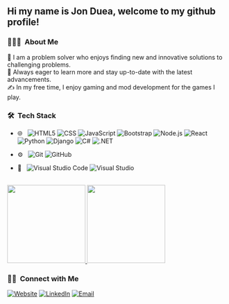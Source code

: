 
<h2> Hi my name is Jon Duea, welcome to my github profile!</h2>

<h3> 👨🏻‍💻 &nbsp;About Me </h3>
🤔 I am a problem solver who enjoys finding new and innovative solutions to challenging problems. </br>
🌱 Always eager to learn more and stay up-to-date with the latest advancements. </br>
✍️ In my free time, I enjoy gaming and mod development for the games I play. </br>

<h3> 🛠 &nbsp;Tech Stack</h3>

- 🌐 &nbsp;
  ![HTML5](https://img.shields.io/badge/-HTML5-333333?style=flat&logo=HTML5)
  ![CSS](https://img.shields.io/badge/-CSS-333333?style=flat&logo=CSS3&logoColor=1572B6)
  ![JavaScript](https://img.shields.io/badge/-JavaScript-333333?style=flat&logo=javascript)
  ![Bootstrap](https://img.shields.io/badge/-Bootstrap-333333?style=flat&logo=bootstrap&logoColor=563D7C)
  ![Node.js](https://img.shields.io/badge/-Node.js-333333?style=flat&logo=node.js)
  ![React](https://img.shields.io/badge/-React-333333?style=flat&logo=react)
  ![Python](https://img.shields.io/badge/Python-333333?style=flat&logo=python)
  ![Django](https://img.shields.io/badge/Django-333333?style=flat&logo=django)
  ![C#](https://img.shields.io/badge/C%23-333333?style=flat&logo=c-sharp)
  ![.NET](https://img.shields.io/badge/.NET-333333?style=flat&logo=.net)

- ⚙️ &nbsp;
  ![Git](https://img.shields.io/badge/-Git-333333?style=flat&logo=git)
  ![GitHub](https://img.shields.io/badge/-GitHub-333333?style=flat&logo=github)

- 🔧 &nbsp;
  ![Visual Studio Code](https://img.shields.io/badge/-Visual%20Studio%20Code-333333?style=flat&logo=visual-studio-code&logoColor=007ACC)
  ![Visual Studio](https://img.shields.io/badge/-Visual%20Studio-333333?style=flat&logo=visual-studio&logoColor=007ACC)

<br/>

<a href="https://github.com/jmduea">
  <img height="180em" src="https://github-readme-stats.vercel.app/api?username=jmduea&theme=buefy&show_icons=true" />
  <img height="180em" src="https://github-readme-stats.vercel.app/api/top-langs/?username=jmduea&theme=buefy&layout=compact" />
</a>

<br/>

<p align="center">
<h3> 🤝🏻 &nbsp;Connect with Me </h3>
<a href="https://jmduea.github.io/"><img alt="Website" src="https://img.shields.io/badge/Website-https://jmduea.github.io/-blue?style=flat-square&logo=google-chrome"></a>
<a href="https://www.linkedin.com/in/jmduea/"><img alt="LinkedIn" src="https://img.shields.io/badge/LinkedIn-Jon%20Duea-blue?style=flat-square&logo=linkedin"></a>
<a href="mailto:jmduea@gmail.com"><img alt="Email" src="https://img.shields.io/badge/Email-jmduea@gmail.com-blue?style=flat-square&logo=gmail"></a>
 </p>
